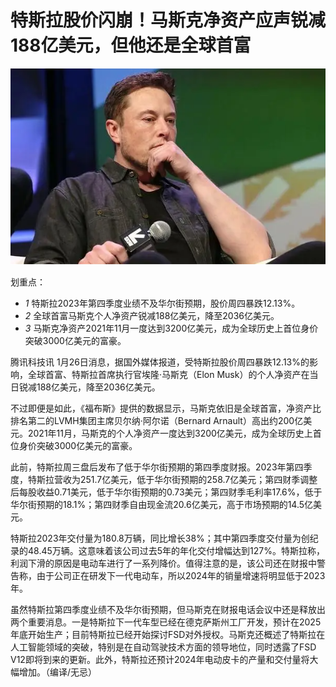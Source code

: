 # 特斯拉股价闪崩！马斯克净资产应声锐减188亿美元，但他还是全球首富

![d39c85108098d555f127f6e40fa1b79e.jpg](https://raw.githubusercontent.com/qqhsx/qqnews_image/main/2024/01/26/特斯拉股价闪崩！马斯克净资产应声锐减188亿美元，但他还是全球首富/d39c85108098d555f127f6e40fa1b79e.jpg)

划重点：

  * _1_ 特斯拉2023年第四季度业绩不及华尔街预期，股价周四暴跌12.13%。
  * _2_ 全球首富马斯克个人净资产锐减188亿美元，降至2036亿美元。
  * _3_ 马斯克净资产2021年11月一度达到3200亿美元，成为全球历史上首位身价突破3000亿美元的富豪。

腾讯科技讯 1月26日消息，据国外媒体报道，受特斯拉股价周四暴跌12.13%的影响，全球首富、特斯拉首席执行官埃隆·马斯克（Elon
Musk）的个人净资产在当日锐减188亿美元，降至2036亿美元。

不过即便是如此，《福布斯》提供的数据显示，马斯克依旧是全球首富，净资产比排名第二的LVMH集团主席贝尔纳·阿尔诺（Bernard
Arnault）高出约200亿美元。2021年11月，马斯克的个人净资产一度达到3200亿美元，成为全球历史上首位身价突破3000亿美元的富豪。

此前，特斯拉周三盘后发布了低于华尔街预期的第四季度财报。2023年第四季度，特斯拉营收为251.7亿美元，低于华尔街预期的258.7亿美元；第四财季调整后每股收益0.71美元，低于华尔街预期的0.73美元；第四财季毛利率17.6%，低于华尔街预期的18.1%；第四财季自由现金流20.6亿美元，高于市场预期的14.5亿美元。

特斯拉2023年交付量为180.8万辆，同比增长38%；其中第四季度交付量为创纪录的48.45万辆。这意味着该公司过去5年的年化交付增幅达到127%。特斯拉称，利润下滑的原因是电动车进行了一系列降价。值得注意的是，该公司还在财报中警告称，由于公司正在研发下一代电动车，所以2024年的销量增速将明显低于2023年。

虽然特斯拉第四季度业绩不及华尔街预期，但马斯克在财报电话会议中还是释放出两个重要消息。一是特斯拉下一代车型已经在德克萨斯州工厂开发，预计在2025年底开始生产；目前特斯拉已经开始探讨FSD对外授权。马斯克还概述了特斯拉在人工智能领域的突破，特别是在自动驾驶技术方面的领导地位，同时透露了FSD
V12即将到来的更新。此外，特斯拉还预计2024年电动皮卡的产量和交付量将大幅增加。（编译/无忌）

